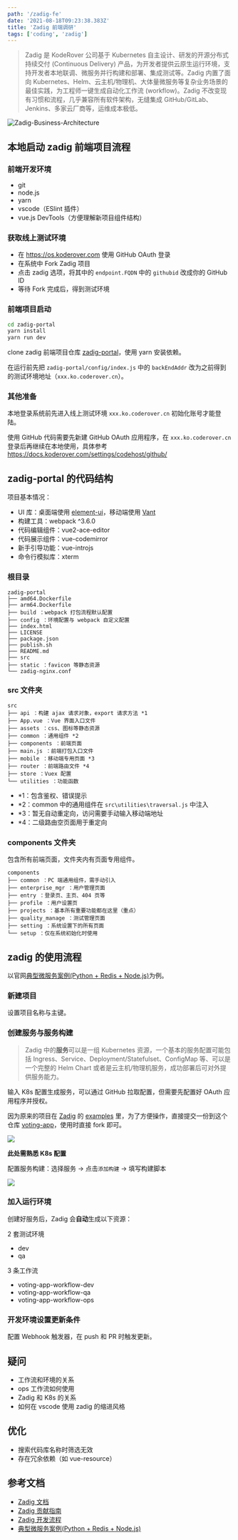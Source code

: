 ```yaml
---
path: '/zadig-fe'
date: '2021-08-18T09:23:38.383Z'
title: 'Zadig 前端调研'
tags: ['coding', 'zadig']
---
```


> Zadig 是 KodeRover 公司基于 Kubernetes 自主设计、研发的开源分布式持续交付 (Continuous Delivery) 产品，为开发者提供云原生运行环境，支持开发者本地联调、微服务并行构建和部署、集成测试等。Zadig 内置了面向 Kubernetes、Helm、云主机/物理机、大体量微服务等复杂业务场景的最佳实践，为工程师一键生成自动化工作流 (workflow)。Zadig 不改变现有习惯和流程，几乎兼容所有软件架构，无缝集成 GitHub/GitLab、Jenkins、多家云厂商等，运维成本极低。

![Zadig-Business-Architecture](https://cdn.jsdelivr.net/gh/ssshooter/photoshop/Zadig-Business-Architecture.png)

## 本地启动 zadig 前端项目流程

### 前端开发环境

- git
- node.js
- yarn
- vscode（ESlint 插件）
- vue.js DevTools（方便理解新项目组件结构）

### 获取线上测试环境

- 在 https://os.koderover.com 使用 GitHub OAuth 登录
- 在系统中 Fork Zadig 项目
- 点击 zadig 选项，将其中的 `endpoint.FQDN` 中的 `githubid` 改成你的 GitHub ID
- 等待 Fork 完成后，得到测试环境

### 前端项目启动

```sh
cd zadig-portal
yarn install
yarn run dev
```

clone zadig 前端项目仓库 [zadig-portal](https://github.com/koderover/zadig-portal)，使用 yarn 安装依赖。

在运行前先把 `zadig-portal/config/index.js` 中的 `backEndAddr` 改为之前得到的测试环境地址（`xxx.ko.coderover.cn`）。

### 其他准备

本地登录系统前先进入线上测试环境 `xxx.ko.coderover.cn` 初始化账号才能登陆。

使用 GitHub 代码需要先新建 GitHub OAuth 应用程序，在 `xxx.ko.coderover.cn` 登录后再继续在本地使用，具体参考 https://docs.koderover.com/settings/codehost/github/

## zadig-portal 的代码结构

项目基本情况：

- UI 库：桌面端使用 [element-ui](https://element.eleme.io/)，移动端使用 [Vant](https://youzan.github.io/vant/)
- 构建工具：webpack ^3.6.0
- 代码编辑组件：vue2-ace-editor
- 代码展示组件：vue-codemirror
- 新手引导功能：vue-introjs
- 命令行模拟库：xterm

### 根目录

```
zadig-portal
├── amd64.Dockerfile
├── arm64.Dockerfile
├── build ：webpack 打包流程默认配置
├── config ：环境配置与 webpack 自定义配置
├── index.html
├── LICENSE
├── package.json
├── publish.sh
├── README.md
├── src
├── static ：favicon 等静态资源
└── zadig-nginx.conf
```

### src 文件夹

```
src
├── api ：构建 ajax 请求对象，export 请求方法 *1
├── App.vue ：Vue 界面入口文件
├── assets ：css、图标等静态资源
├── common ：通用组件 *2
├── components ：前端页面
├── main.js ：前端打包入口文件
├── mobile ：移动端专用页面 *3
├── router ：前端路由文件 *4
├── store ：Vuex 配置
└── utilities ：功能函数
```

- \*1：包含鉴权、错误提示
- \*2：common 中的通用组件在 `src\utilities\traversal.js` 中注入
- \*3：暂无自动重定向，访问需要手动输入移动端地址
- \*4：二级路由空页面用于重定向

### components 文件夹

包含所有前端页面，文件夹内有页面专用组件。

```
components
├── common ：PC 端通用组件，需手动引入
├── enterprise_mgr ：用户管理页面
├── entry ：登录页、主页、404 页等
├── profile ：用户设置页
├── projects ：基本所有重要功能都在这里（重点）
├── quality_manage ：测试管理页面
├── setting ：系统设置下的所有页面
└── setup ：仅在系统初始化时使用
```

## zadig 的使用流程

以官网[典型微服务案例(Python + Redis + Node.js)](https://docs.koderover.com/zadig/examples/voting/)为例。

### 新建项目

设置项目名称与主键。

### 创建服务与服务构建

> Zadig 中的**服务**可以是一组 Kubernetes 资源，一个基本的服务配置可能包括 Ingress、Service、Deployment/Statefulset、ConfigMap 等、可以是一个完整的 Helm Chart 或者是云主机/物理机服务，成功部署后可对外提供服务能力。

输入 K8s 配置生成服务，可以通过 GitHub 拉取配置，但需要先配置好 OAuth 应用程序并授权。

因为原来的项目在 [Zadig](https://github.com/koderover/zadig) 的 [examples](https://github.com/koderover/Zadig/tree/main/examples/voting-app/freestyle-k8s-specifications) 里，为了方便操作，直接提交一份到这个仓库 [voting-app](https://github.com/ssshooter/voting-app)，使用时直接 fork 即可。

![](https://cdn.jsdelivr.net/gh/ssshooter/photoshop/20210818184207.png)

**此处需熟悉 K8s 配置**

配置服务构建：选择服务 -> 点击`添加构建` -> 填写构建脚本

![](https://cdn.jsdelivr.net/gh/ssshooter/photoshop/zadig-build.png)

### 加入运行环境

创建好服务后，Zadig 会**自动**生成以下资源：

2 套测试环境

- dev
- qa

3 条工作流

- voting-app-workflow-dev
- voting-app-workflow-qa
- voting-app-workflow-ops

### 开发环境设置更新条件

配置 Webhook 触发器，在 push 和 PR 时触发更新。

## 疑问

- 工作流和环境的关系
- ops 工作流如何使用
- Zadig 和 K8s 的关系
- 如何在 vscode 使用 zadig 的缩进风格

## 优化

- 搜索代码库名称时筛选无效
- 存在冗余依赖（如 vue-resource）

## 参考文档

- [Zadig 文档](https://docs.koderover.com/zadig/quick-start/introduction/#%E4%B8%9A%E5%8A%A1%E6%9E%B6%E6%9E%84)
- [Zadig 贡献指南](https://github.com/koderover/zadig/blob/main/CONTRIBUTING-zh-CN.md)
- [Zadig 开发流程](https://github.com/koderover/zadig/blob/main/community/dev/contributor-workflow.md)
- [典型微服务案例(Python + Redis + Node.js)](https://docs.koderover.com/zadig/examples/voting/)
